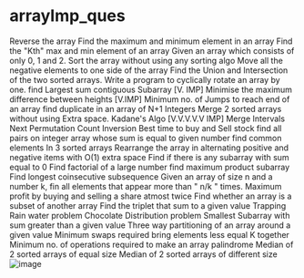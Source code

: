 # arrayImp_ques

Reverse the array
Find the maximum and minimum element in an array
Find the "Kth" max and min element of an array 
Given an array which consists of only 0, 1 and 2. Sort the array without using any sorting algo
Move all the negative elements to one side of the array 
Find the Union and Intersection of the two sorted arrays.
Write a program to cyclically rotate an array by one.
find Largest sum contiguous Subarray [V. IMP]
Minimise the maximum difference between heights [V.IMP]
Minimum no. of Jumps to reach end of an array
find duplicate in an array of N+1 Integers
Merge 2 sorted arrays without using Extra space.
Kadane's Algo [V.V.V.V.V IMP]
Merge Intervals
Next Permutation
Count Inversion
Best time to buy and Sell stock
find all pairs on integer array whose sum is equal to given number
find common elements In 3 sorted arrays
Rearrange the array in alternating positive and negative items with O(1) extra space
Find if there is any subarray with sum equal to 0
Find factorial of a large number
find maximum product subarray 
Find longest coinsecutive subsequence
Given an array of size n and a number k, fin all elements that appear more than " n/k " times.
Maximum profit by buying and selling a share atmost twice
Find whether an array is a subset of another array
Find the triplet that sum to a given value
Trapping Rain water problem
Chocolate Distribution problem
Smallest Subarray with sum greater than a given value
Three way partitioning of an array around a given value
Minimum swaps required bring elements less equal K together
Minimum no. of operations required to make an array palindrome
Median of 2 sorted arrays of equal size
Median of 2 sorted arrays of different size
![image](https://github.com/Govind-0/arrayImp_ques/assets/123476522/0ce63e9a-03d5-4856-8335-3e757d090e14)
